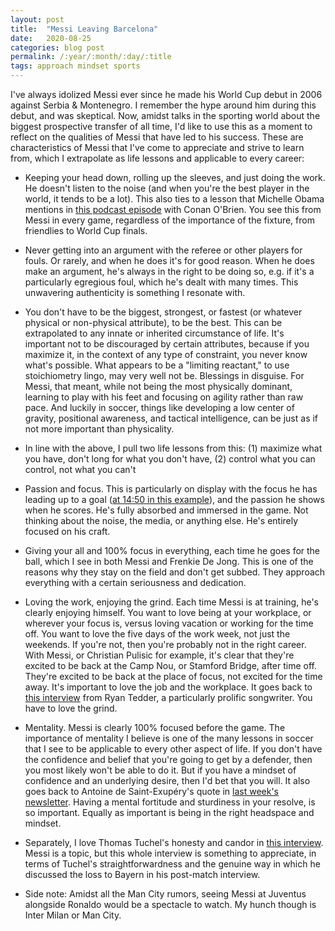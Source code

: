 ```yaml
---
layout: post
title:  "Messi Leaving Barcelona"
date:   2020-08-25
categories: blog post
permalink: /:year/:month/:day/:title
tags: approach mindset sports
---
```


I've always idolized Messi ever since he made his World Cup debut in 2006 against Serbia & Montenegro. I remember the hype around him during this debut, and was skeptical. Now, amidst talks in the sporting world about the biggest prospective transfer of all time, I'd like to use this as a moment to reflect on the qualities of Messi that have led to his success. These are characteristics of Messi that I've come to appreciate and strive to learn from, which I extrapolate as life lessons and applicable to every career:

- Keeping your head down, rolling up the sleeves, and just doing the work. He doesn't listen to the noise (and when you're the best player in the world, it tends to be a lot). This also ties to a lesson that Michelle Obama mentions in [this podcast episode](https://podcasts.apple.com/us/podcast/michelle-obama/id1438054347?i=1000432142475) with Conan O'Brien. You see this from Messi in every game, regardless of the importance of the fixture, from friendlies to World Cup finals.

- Never getting into an argument with the referee or other players for fouls. Or rarely, and when he does it's for good reason. When he does make an argument, he's always in the right to be doing so, e.g. if it's a particularly egregious foul, which he's dealt with many times. This unwavering authenticity is something I resonate with.

- You don't have to be the biggest, strongest, or fastest (or whatever physical or non-physical attribute), to be the best. This can be extrapolated to any innate or inherited circumstance of life. It's important not to be discouraged by certain attributes, because if you maximize it, in the context of any type of constraint, you never know what's possible. What appears to be a "limiting reactant," to use stoichiometry lingo, may very well not be. Blessings in disguise. For Messi, that meant, while not being the most physically dominant, learning to play with his feet and focusing on agility rather than raw pace. And luckily in soccer, things like developing a low center of gravity, positional awareness, and tactical intelligence, can be just as if not more important than physicality.

- In line with the above, I pull two life lessons from this: (1) maximize what you have, don't long for what you don't have, (2) control what you can control, not what you can't

- Passion and focus. This is particularly on display with the focus he has leading up to a goal ([at 14:50 in this example](https://www.youtube.com/watch?v=yF-Z00RVM2Q&t=316s)), and the passion he shows when he scores. He's fully absorbed and immersed in the game. Not thinking about the noise, the media, or anything else. He's entirely focused on his craft.

- Giving your all and 100% focus in everything, each time he goes for the ball, which I see in both Messi and Frenkie De Jong. This is one of the reasons why they stay on the field and don't get subbed. They approach everything with a certain seriousness and dedication.

- Loving the work, enjoying the grind. Each time Messi is at training, he's clearly enjoying himself. You want to love being at your workplace, or wherever your focus is, versus loving vacation or working for the time off. You want to love the five days of the work week, not just the weekends. If you're not, then you're probably not in the right career. With Messi, or Christian Pulisic for example, it's clear that they're excited to be back at the Camp Nou, or Stamford Bridge, after time off. They're excited to be back at the place of focus, not excited for the time away. It's important to love the job and the workplace. It goes back to [this interview](https://www.youtube.com/watch?v=p1TBxzgUCN8) from Ryan Tedder, a particularly prolific songwriter. You have to love the grind.

- Mentality. Messi is clearly 100% focused before the game. The importance of mentality I believe is one of the many lessons in soccer that I see to be applicable to every other aspect of life. If you don't have the confidence and belief that you're going to get by a defender, then you most likely won't be able to do it. But if you have a mindset of confidence and an underlying desire, then I'd bet that you will. It also goes back to Antoine de Saint-Exupéry's quote in [last week's newsletter](/2020/08/23/daniels-digest). Having a mental fortitude and sturdiness in your resolve, is so important. Equally as important is being in the right headspace and mindset.

- Separately, I love Thomas Tuchel's honesty and candor in [this interview](https://www.youtube.com/watch?v=8-NiPNmr9-c). Messi is a topic, but this whole interview is something to appreciate, in terms of Tuchel's straightforwardness and the genuine way in which he discussed the loss to Bayern in his post-match interview.

- Side note: Amidst all the Man City rumors, seeing Messi at Juventus alongside Ronaldo would be a spectacle to watch. My hunch though is Inter Milan or Man City.
